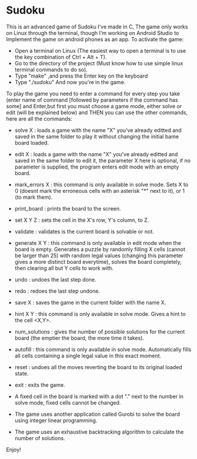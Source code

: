 # Sudoku

This is an advanced game of Sudoku I've made in C,
The game only works on Linux through the terminal, though I'm working on Android Studio to Implement the game on android phones as an app.
To activate the game:
  - Open a terminal on Linux (The easiest way to open a terminal is to use the key combination of Ctrl + Alt + T).
  - Go to the directory of the project (Must know how to use simple linux terminal commands to do so).
  - Type "make" ,and press the Enter key on the keyboard
  - Type "./sudoku"
And now you're in the game.

To play the game you need to enter a command for every step you take (enter name of command [followed by parameters if the command has some] and Enter,but first you must choose a game mode, either solve or edit (will be explained below) and THEN you can use the other commands, here are all the commands:
  - solve X : loads a game with the name "X" you've already editted and saved in the same folder to play it without changing the initial   bame board loaded.
  - edit X : loads a game with the name "X" you've already editted and saved in the same folder to edit it, the parameter X here is optional, if no parameter is supplied, the program enters edit mode with an empty board.
  - mark_errors X : this command is only available in solve mode. Sets X to 0 (doesnt mark the erroneous cells with an asterisk "*" next to it), or 1 (to mark them).
  - print_board : prints the board to the screen.
  - set X Y Z : sets the cell in the X's row, Y's column, to Z.
  - validate : validates is the current board is solvable or not.
  - generate X Y : this command is only available in edit mode when the board is empty. Generates a puzzle by randomly filling X cells (cannot be larger than 25) with random legal values (changing this parameter gives a more distinct board everytime), solves the board completely, then clearing all but Y cells to work with.
  - undo : undoes the last step done.
  - redo : redoes the last step undone.
  - save X : saves the game in the current folder with the name X.
  - hint X Y : this command is only available in solve mode. Gives a hint to the cell <X,Y>.
  - num_solutions : gives the number of possible solutions for the current board (the emptier the board, the more time it takes).
  - autofill : this command is only available in solve mode. Automatically fills all cells containing a single legal value in this exact moment.
  - reset : undoes all the moves reverting the board to its original loaded state.
  - exit : exits the game.
  
- A fixed cell in the board is marked with a dot "." next to the number in solve mode, fixed cells cannot be changed.
- The game uses another application called Gurobi to solve the board using integer linear programming.
- The game uses an exhaustive backtracking algorithm to calculate the number of solutions.

Enjoy!
